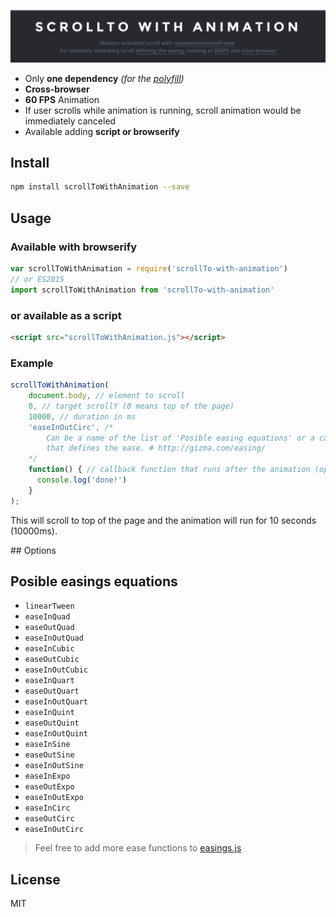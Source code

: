 ![](docs/Header.png)

- Only **one dependency** *(for the [polyfill](https://www.npmjs.com/package/animation-frame))*
- **Cross-browser**
- **60 FPS** Animation
- If user scrolls while animation is running, scroll animation would be immediately canceled
- Available adding **script or browserify**

## Install

```bash
npm install scrollToWithAnimation --save
```

## Usage

### Available with browserify

```javascript
var scrollToWithAnimation = require('scrollTo-with-animation')
// or ES2015
import scrollToWithAnimation from 'scrollTo-with-animation'
```

### or available as a script

```html
<script src="scrollToWithAnimation.js"></script>
```

### Example

```javascript
scrollToWithAnimation(
    document.body, // element to scroll
    0, // target scrollY (0 means top of the page)
    10000, // duration in ms
    'easeInOutCirc', /*
        Can be a name of the list of 'Posible easing equations' or a callback
        that defines the ease. # http://gizma.com/easing/
    */
    function() { // callback function that runs after the animation (optional)
      console.log('done!')
    }
);
```

This will scroll to top of the page and the animation will run for 10 seconds (10000ms).


## Options

## Posible easings equations

- `linearTween`
- `easeInQuad`
- `easeOutQuad`
- `easeInOutQuad`
- `easeInCubic`
- `easeOutCubic`
- `easeInOutCubic`
- `easeInQuart`
- `easeOutQuart`
- `easeInOutQuart`
- `easeInQuint`
- `easeOutQuint`
- `easeInOutQuint`
- `easeInSine`
- `easeOutSine`
- `easeInOutSine`
- `easeInExpo`
- `easeOutExpo`
- `easeInOutExpo`
- `easeInCirc`
- `easeOutCirc`
- `easeInOutCirc`

> Feel free to add more ease functions to [easings.js](https://github.com/davesnx/scrollToWithAnimation/blob/master/src/easings.js)

## License

MIT
